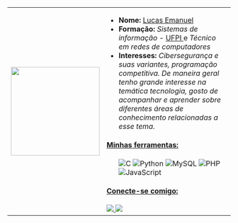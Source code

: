 <table>
  <tr>
    <td><img src="https://user-images.githubusercontent.com/125845662/233226418-06198584-876a-43ae-ac1a-4412809424b9.gif" width="200"></td>
    <td>
        <ul>
          <li><strong>Nome:</strong> <a href="https://www.instagram.com/lucashanm/">Lucas Emanuel</a></li>
          <li><strong>Formação:</strong> <em>Sistemas de informação - </em> <a href="https://ufpi.br/">UFPI </a> e <em> Técnico em redes de computadores</em> </a></li>
  <li><strong>Interesses:</strong> <em>Cibersegurança e suas variantes, programação competitiva. De maneira geral tenho grande interesse na temática tecnologia, gosto de acompanhar e aprender sobre diferentes áreas de conhecimento relacionadas a esse tema.</em></li>
        </ul>
      <h4><ins>Minhas ferramentas:</ins></h4>
      <ul>
          <img src="https://img.shields.io/badge/C%20-%2300599C.svg?&amp;style=for-the-badge&amp;logo=c&amp;logoColor=white" alt="C">
          <img src="https://img.shields.io/badge/Python-3776AB?style=for-the-badge&logo=python&logoColor=white" alt="Python">
          <img src="https://img.shields.io/badge/MySQL-4479A1?style=for-the-badge&logo=mysql&logoColor=white" alt="MySQL">
          <img src="https://img.shields.io/badge/PHP-777BB4?style=for-the-badge&logo=php&logoColor=white" alt="PHP">  
          <img src="https://img.shields.io/badge/JavaScript-F7DF1E?style=for-the-badge&logo=javascript&logoColor=black" alt="JavaScript">
      </ul>
        <h4><ins>Conecte-se comigo:</ins></h4>
          <a href="https://www.hackerrank.com/lucasemanuelpm5">
  <img src="https://img.shields.io/badge/HackerRank-00FF00?style=for-the-badge&logo=hackerrank&logoColor=white">
</a>
          <a href="https://www.beecrowd.com.br/judge/pt/users/friends/717707t"><img src="https://img.shields.io/badge/Beecrowd-FFFF00?style=for-the-badge&logo=Beecrowd&logoColor=white"/></a>
    </td>
  </tr>
</table>
